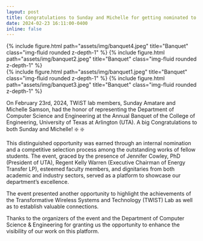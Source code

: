 ```yaml
---
layout: post
title: Congratulations to Sunday and Michelle for getting nominated to represent CSE department at the College of Engineering banquet :sparkle:
date: 2024-02-23 16:11:00-0400
inline: false
---
```


<div class="row justify-content-sm-center">
<div class="col-sm-8 mt-3 mt-md-0">
    {% include figure.html path="assets/img/banquet4.jpeg" title="Banquet" class="img-fluid rounded z-depth-1" %}
    {% include figure.html path="assets/img/banquet2.jpeg" title="Banquet" class="img-fluid rounded z-depth-1" %}
</div>
<div class="col-sm-8 mt-3 mt-md-0">
    {% include figure.html path="assets/img/banquet1.jpeg" title="Banquet" class="img-fluid rounded z-depth-1" %}
    {% include figure.html path="assets/img/banquet3.jpeg" title="Banquet" class="img-fluid rounded z-depth-1" %}
</div>
</div>

On February 23rd, 2024, TWiST lab members, Sunday Amatare and Michelle Samson, had the honor of representing the Department of Computer Science and Engineering at the Annual Banquet of the College of Engineering, University of Texas at Arlington (UTA). A big Congratulations to both Sunday and Michelle! :sparkle: :sparkle:

This distinguished opportunity was earned through an internal nomination and a competitive selection process among the outstanding works of fellow students. The event, graced by the presence of Jennifer Cowley, PhD (President of UTA), Regent Kelly Warren (Executive Chairman of Energy Transfer LP), esteemed faculty members, and dignitaries from both academic and industry sectors, served as a platform to showcase our department’s excellence.

The event presented another opportunity to highlight the achievements of the Transformative Wireless Systems and Technology (TWIST) Lab as well as to establish valuable connections.

Thanks to the organizers of the event and the Department of Computer Science & Engineering for granting us the opportunity to enhance the visibility of our work on this platform.
